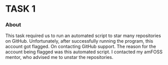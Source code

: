 # TASK 1

### About

This task required us to run an automated script to star many repositories on GitHub. Unfortunately, 
after successfully running the program, this account got flagged. On contacting GitHub support. 
The reason for the account being flagged was this automated script. I contacted my amFOSS mentor, 
who advised me to unstar the repositories. 
